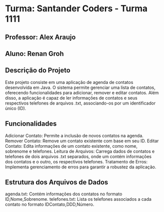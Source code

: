 # Turma: Santander Coders - Turma 1111

## Professor: Alex Araujo

## Aluno: Renan Groh


## Descrição do Projeto

Este projeto consiste em uma aplicação de agenda de contatos desenvolvida
em Java. O sistema permite gerenciar uma lista de contatos, oferecendo 
funcionalidades para adicionar, remover e editar contatos. Além disso, 
a aplicação é capaz de ler informações de contatos e seus respectivos 
telefones de arquivos .txt, associando-os por um identificador único (ID).

## Funcionalidades

Adicionar Contato: Permite a inclusão de novos contatos na agenda.
Remover Contato: Remove um contato existente com base em seu ID.
Editar Contato: Edita informações de um contato existente, como nome, sobrenome e telefones.
Leitura de Arquivos: Carrega dados de contatos e telefones de dois arquivos .txt separados, onde um contém informações dos contatos e o outro, os respectivos telefones.
Tratamento de Erros: Implementa gerenciamento de erros para garantir a robustez da aplicação.

## Estrutura dos Arquivos de Dados

agenda.txt: Contém informações dos contatos no formato ID,Nome,Sobrenome.
telefones.txt: Lista os telefones associados a cada contato no formato IDContato,DDD,Número.